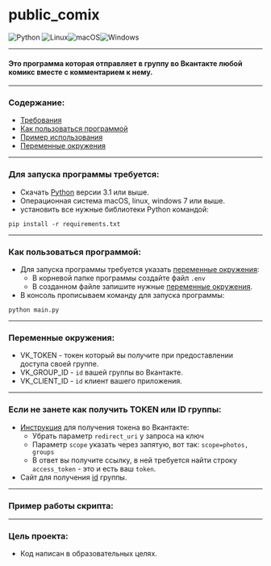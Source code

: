 # public_comix
![Python](https://img.shields.io/badge/python-3670A0?style=for-the-badge&logo=python&logoColor=ffdd54)
![Linux](https://img.shields.io/badge/Linux-FCC624?style=for-the-badge&logo=linux&logoColor=black)![macOS](https://img.shields.io/badge/mac%20os-000000?style=for-the-badge&logo=macos&logoColor=F0F0F0)![Windows](https://img.shields.io/badge/Windows-0078D6?style=for-the-badge&logo=windows&logoColor=white)

___
#### Это программа которая отправляет в группу во Вкантакте любой комикс вместе с комментарием к нему.
___
### Содержание:
* [Требования](https://github.com/Artuom4ik/public_comix#%D0%B4%D0%BB%D1%8F-%D0%B7%D0%B0%D0%BF%D1%83%D1%81%D0%BA%D0%B0-%D0%BF%D1%80%D0%BE%D0%B3%D1%80%D0%B0%D0%BC%D0%BC%D1%8B-%D1%82%D1%80%D0%B5%D0%B1%D1%83%D0%B5%D1%82%D1%81%D1%8F)
* [Как пользоваться программой](https://github.com/Artuom4ik/public_comix#%D0%BA%D0%B0%D0%BA-%D0%BF%D0%BE%D0%BB%D1%8C%D0%B7%D0%BE%D0%B2%D0%B0%D1%82%D1%8C%D1%81%D1%8F-%D0%BF%D1%80%D0%BE%D0%B3%D1%80%D0%B0%D0%BC%D0%BC%D0%BE%D0%B9)
* [Пример использования](https://github.com/Artuom4ik/public_comix#%D0%BF%D1%80%D0%B8%D0%BC%D0%B5%D1%80-%D1%80%D0%B0%D0%B1%D0%BE%D1%82%D1%8B-%D1%81%D0%BA%D1%80%D0%B8%D0%BF%D1%82%D0%B0)
* [Переменные окружения](https://github.com/Artuom4ik/public_comix#%D0%BF%D0%B5%D1%80%D0%B5%D0%BC%D0%B5%D0%BD%D0%BD%D1%8B%D0%B5-%D0%BE%D0%BA%D1%80%D1%83%D0%B6%D0%B5%D0%BD%D0%B8%D1%8F)
___
### Для запуска программы требуется:
 * Скачать [Python](https://www.python.org/) версии 3.1 или выше.
 * Операционная система macOS, linux, windows 7 или выше.
 * установить все нужные библиотеки Python командой:
```
pip install -r requirements.txt
```
___
### Как пользоваться программой:
* Для запуска программы требуется указать [переменные окружения](https://github.com/Artuom4ik/public_comix#%D0%BF%D0%B5%D1%80%D0%B5%D0%BC%D0%B5%D0%BD%D0%BD%D1%8B%D0%B5-%D0%BE%D0%BA%D1%80%D1%83%D0%B6%D0%B5%D0%BD%D0%B8%D1%8F):
    * В корневой папке программы создайте файл ```.env```
    * В созданном файле запишите нужные [переменные окружения](https://github.com/Artuom4ik/public_comix#%D0%BF%D0%B5%D1%80%D0%B5%D0%BC%D0%B5%D0%BD%D0%BD%D1%8B%D0%B5-%D0%BE%D0%BA%D1%80%D1%83%D0%B6%D0%B5%D0%BD%D0%B8%D1%8F).
* В консоль прописываем команду для запуска программы:
```
python main.py
```
___
### Переменные окружения:
* VK_TOKEN - токен который вы получите при предоставлении доступа своей группе.
* VK_GROUP_ID - ```id``` вашей группы во Вкантакте.
* VK_CLIENT_ID - ```id``` клиент вашего приложения.
___
### Если не занете как получить TOKEN или ID группы:
* [Инструкция](https://vk.com/dev/implicit_flow_user) для получения токена во Вкантакте:
    * Убрать параметр `redirect_uri` у запроса на ключ
    * Параметр `scope` указать через запятую, вот так: `scope=photos, groups`
    * В ответ вы получите ссылку, в ней требуется найти строку `access_token` - это и есть ваш `token`.
* Сайт для получения [id](https://regvk.com/id/) группы.
___
### Пример работы скрипта:
___
### Цель проекта:
* Код написан в образовательных целях.

